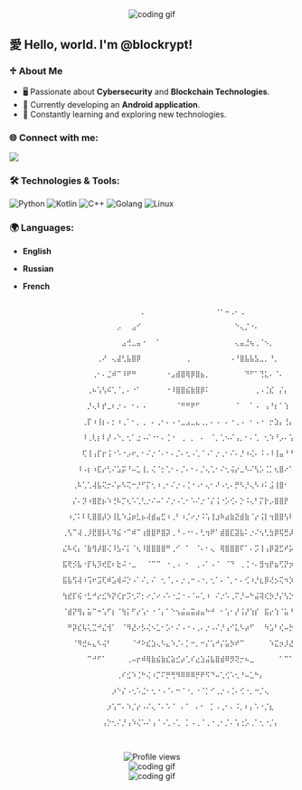 <div align="center">
  <img src="https://i.giphy.com/media/v1.Y2lkPTc5MGI3NjExc3ppMnppOTQ2dmk5Z2Z1MDRtb3J5cHFrN3hsYm12b2oyeDBlb2I3ZyZlcD12MV9pbnRlcm5hbF9naWZfYnlfaWQmY3Q9Zw/l0MYRN89l6PG7TOoM/giphy.gif" alt="coding gif">
</div>

## 愛 Hello, world. I'm @blockrypt!

### ♱ About Me
- 🖥️ Passionate about **Cybersecurity** and **Blockchain Technologies**.
- 📱 Currently developing an **Android application**.
- 🌱 Constantly learning and exploring new technologies.

### 🌐 Connect with me:
<a href="mailto:blockrypt@gmail.com"><img src="https://img.shields.io/badge/Email-blockrypt@gmail.com-blue?style=for-the-badge&logo=gmail"></a>

### 🛠️ Technologies & Tools:
![Python](https://img.shields.io/badge/-Python-333333?style=flat&logo=python)
![Kotlin](https://img.shields.io/badge/-Kotlin-333333?style=flat&logo=kotlin)
![C++](https://img.shields.io/badge/-C++-333333?style=flat&logo=cplusplus)
![Golang](https://img.shields.io/badge/-Golang-333333?style=flat&logo=go)
![Linux](https://img.shields.io/badge/-Linux-333333?style=flat&logo=linux)

### 🌍 Languages:
- **English**
- **Russian**
- **French**

                                                                                                                    ⠀⠀⠀⠀⠀⠀⠀⠀⠀⠀⠀⠀⠀⠀⠀⠀⠀⠀⠀⠀⠀⠀⠀⠀⡀⠀⠀⠀⠀⠀⠀⠀⠀⠀⠀⠀⠀⠀⠀⠐⠂⠤⢀⠄⢀⠀⠀⠀⠀⠀⠀⠀⠀⠀⠀⠀⠀⠀⠀⠀
                                                                                                                    ⠀⠀⠀⠀⠀⠀⠀⠀⠀⠀⠀⠀⠀⠀⠀⠀⠀⠀⠀⡠⠀⠀⣠⠊⠀⠀⠀⠀⠀⠀⠀⠀⠀⠀⠀⠀⠀⠀⠀⠀⠀⠀⠀⠑⢄⡈⠐⠄⠀⠀⠀⠀⠀⠀⠀⠀⠀⠀⠀⠀
                                                                                                                    ⠀⠀⠀⠀⠀⠀⠀⠀⠀⠀⠀⠀⠀⠀⠀⠀⠀⠀⠀⠀⣠⢚⣀⣤⠐⠀⠀⠁⠀⠀⠀⠀⠀⠀⠀⠀⠀⠀⠀⠀⠀⠀⠀⢄⣤⣘⢦⢀⠈⠢⡀⠀⠀⠀⠀⠀⠀⠀⠀⠀
                                                                                                                    ⠀⠀⠀⠀⠀⠀⠀⠀⠀⠀⠀⠀⠀⠀⠀⢀⠜⠀⢄⣼⢃⣧⣿⡿⠀⠀⠀⠀⠀⠀⠀⠀⠀⢀⠀⠀⠀⠀⠀⠀⠀⠀⠠⠘⣿⣧⣧⣣⣀⡀⠘⡀⠀⠀⠀⠀⠀⠀⠀⠀
                                                                                                                    ⠀⠀⠀⠀⠀⠀⠀⠀⠀⠀⠀⠀⠀⠀⢀⠂⠄⣈⠾⠉⠸⠟⠛⠀⠀⠀⠀⠀⠀⠐⣠⣾⣿⢿⡿⣿⣦⡀⠀⠀⠀⠀⠀⠀⠀⠙⠋⠁⢙⣅⠄⠈⠄⠀⠀⠀⠀⠀⠀⠀
                                                                                                                    ⠀⠀⠀⠀⠀⠀⠀⠀⠀⠀⠀⠀⠀⢀⠦⢡⢣⠮⢁⠈⡀⠄⠐⠁⠀⠀⠀⠀⠀⠐⠸⣿⣿⣮⣷⣿⡿⠅⠀⠀⠀⠀⠀⠀⠀⠀⠀⢀⠠⢈⣎⠀⡌⡄⠀⠀⠀⠀⠀⠀
                                                                                                                    ⠀⠀⠀⠀⠀⠀⠀⠀⠀⠀⠀⠀⠀⡘⢄⠇⡞⣀⠆⡐⠠⠀⠂⠄⠠⠀⠀⠀⠀⠀⠀⠈⠛⠛⠟⠋⠀⠀⠀⠀⠀⠀⠀⠈⠀⠀⠁⠠⠀⢠⠘⡆⠁⢱⠀⠀⠀⠀⠀⠀
                                                                                                                    ⠀⠀⠀⠀⠀⠀⠀⠀⠀⠀⠀⠀⢀⡏⠰⢸⡆⠄⡂⠰⢀⠁⠂⡀⢀⠀⠄⢀⠂⠄⠠⠐⣀⣠⣀⣄⢀⡀⠄⠠⠀⠄⠐⢀⠠⠀⠂⠠⠐⠀⡒⣱⡄⢘⡄⠀⠀⠀⠀⠀
                                                                                                                    ⠀⠀⠀⠀⠀⠀⠀⠀⠀⠀⠀⠀⠸⢀⢇⡆⠇⡜⠠⠑⡀⢂⠁⣐⠠⠌⠐⠂⠄⢈⠐⠀⢀⠀⡀⠀⠄⠀⠈⡀⢁⠢⠌⢠⡀⠂⠄⢁⠀⢂⠱⠘⡠⠄⢡⠀⠀⠀⠀⠀
                                                                                                                    ⠀⠀⠀⠀⠀⠀⠀⠀⠀⠀⠀⠀⢏⢸⢠⡏⡖⢨⠐⠡⠐⡠⠖⡀⠂⠌⡐⠈⠄⠂⠄⡈⠄⢂⠠⢁⠈⠠⠁⡐⢀⠂⠌⠄⡘⠰⢌⠄⠨⠠⠸⢸⣤⠘⠘⡄⠀⠀⠀⠀
                                                                                                                    ⠀⠀⠀⠀⠀⠀⠀⠀⠀⠀⠀⠸⠠⡆⠰⣏⡔⢃⠌⣡⡭⠘⠤⣁⢸⡀⢌⠈⡂⢁⠂⠄⡈⠄⠂⠄⡈⢄⢁⠂⠌⢂⢬⡔⣀⠣⠌⢣⡡⢈⡁⢆⣿⠔⠁⢡⠀⠀⠀⠀
                                                                                                                    ⠀⠀⠀⠀⠀⠀⠀⠀⠀⠀⢀⠧⢁⢁⢼⣧⢍⡒⠌⡤⠣⢍⠒⡘⠋⡍⢂⠰⢀⠂⠌⡐⠠⢈⠐⠠⠂⢄⠂⠜⠠⢂⠄⡛⠣⡘⢄⠣⠰⠅⣨⢸⣿⠂⠀⡂⠆⠀⠀⠀
                                                                                                                    ⠀⠀⠀⠀⠀⠀⠀⠀⠀⠀⡌⠄⡹⠰⣿⣟⡦⠱⢘⠧⡉⢆⠡⢁⢃⡐⠌⠤⠁⠌⡐⠠⢁⠂⠡⠌⡐⠈⡌⢨⠐⡡⢊⠄⡑⠨⢄⠃⡍⡗⡠⣿⣿⡟⠀⢁⠘⡄⠀⠀
                                                                                                                    ⠀⠀⠀⠀⠀⠀⠀⠀⠀⠰⡈⠅⠇⢇⣿⣿⡼⡱⢸⣇⠱⣨⡶⣃⡦⢼⣾⣤⣋⠰⢀⠃⠰⡈⠔⡐⠨⢡⢸⣰⠷⣴⣷⣝⣾⣷⠈⡔⢨⡇⢲⣿⣿⢣⠇⠀⢚⠰⡀⠀
                                                                                                                    ⠀⠀⠀⠀⠀⠀⠀⠀⢀⢣⠉⢼⢀⡸⣟⣿⡧⢇⠹⣮⠐⠉⠾⠉⢰⣿⣿⠟⣿⡽⢀⠘⠠⠐⠂⠄⢃⢲⠟⠁⣾⣿⣏⣽⣧⠅⡐⠌⢢⢃⣳⡿⢯⣛⡼⠘⢀⠇⢧⠀
                                                                                                                    ⠀⠀⠀⠀⠀⠀⠀⠀⣌⠧⢎⡄⠈⣷⢻⡼⣿⢌⠸⣣⠌⡅⠈⢆⠸⣿⣿⣿⣿⠛⢀⠊⠀⠁⠀⠈⠄⠂⢄⠀⢿⣿⣿⣿⠏⠁⠄⡩⢸⢠⡿⣽⣋⠞⡥⡄⢊⡜⣩⡆
                                                                                                                    ⠀⠀⠀⠀⠀⠀⠀⠀⣯⢟⡪⣧⠐⡏⢧⡹⢞⣏⠆⣗⠬⠐⣀⠀⠀⠈⠉⠉⠀⠐⢀⠠⠀⠂⠀⢀⠠⠁⠠⠈⠀⠈⠙⠀⢀⢈⠐⠄⣻⢲⡟⣦⢋⡝⡲⢠⢡⢎⡵⡂
                                                                                                                    ⠀⠀⠀⠀⠀⠀⠀⠀⣯⣧⢫⢼⠰⢩⠖⣩⢏⠾⣡⢾⠬⡑⠠⠁⠌⡀⠌⠀⢂⠈⡀⠄⡐⢀⠒⠠⠐⡀⢂⠁⠄⠈⡀⠂⠄⢊⠰⡘⣆⡿⢜⡢⢍⠲⡱⢀⡘⣎⠶⡇
                                                                                                                    ⠀⠀⠀⠀⠀⠀⠀⠀⢳⣞⡏⢮⠐⣃⠚⡔⣊⠳⡝⢎⡖⡩⢂⠍⡂⠔⡈⠔⠠⠡⠐⣈⠐⠠⠈⠤⢁⠰⠀⠌⡐⠡⢀⠍⡘⠤⠓⣬⢽⢎⡳⡘⡌⢣⡑⠢⡜⣼⣹⠇
                                                                                                                    ⠀⠀⠀⠀⠀⠀⠀⠀⠈⣾⡝⢻⡄⣥⠉⠒⢡⠋⡆⠈⢳⡅⠋⡔⢡⠂⠐⠈⡄⠁⠑⢢⣬⣤⣭⣴⣤⠓⠚⠀⠂⢡⠂⡜⢨⡜⢱⡎⠀⣯⡔⢱⠈⣥⠘⣴⠙⣶⡟⠀
                                                                                                                    ⠀⠀⠀⠀⠀⠀⠀⠀⠀⠛⡽⣎⢧⢅⣉⠚⣌⢺⠁⠀⠈⠻⣜⠔⡣⢌⠢⣁⠂⡡⠂⠌⠠⠐⠠⢀⠄⡐⠠⠌⡘⢠⠊⣅⠣⡴⠋⠀⠀⠳⣡⠃⢎⠤⡓⡴⣛⡖⠁⠀
                                                                                                                    ⠀⠀⠀⠀⠀⠀⠀⠀⠀⠀⠈⠻⣚⠦⣄⠣⢬⠃⠀⠀⠀⠀⠈⠚⠕⣎⣱⢄⠣⣄⠱⡈⠄⡁⠒⡀⠒⡌⢡⠚⡌⣥⡳⠞⠉⠀⠀⠀⠀⠀⠱⣍⡲⡸⣜⡳⠋⠀⠀⠀
                                                                                                                    ⠀⠀⠀⠀⠀⠀⠀⠀⠀⠀⠀⠀⠀⠉⠚⠋⠁⠀⠀⠀⠀⢀⠤⡖⠾⢿⣷⣮⣷⣎⣵⣊⡴⢁⠎⣔⣱⣬⣧⣿⣾⠿⡻⢝⡒⠦⣀⠀⠀⠀⠀⠀⠁⠉⠁⠀⠀⠀⠀⠀
                                                                                                                    ⠀⠀⠀⠀⠀⠀⠀⠀⠀⠀⠀⠀⠀⠀⠀⠀⠀⠀⠀⢀⠎⣊⠱⢈⠓⢌⠰⡉⠍⡛⢛⠻⠿⠿⠿⡛⠟⠫⠙⠤⢁⢊⠡⢂⠘⠤⣁⠓⡄⠀⠀⠀⠀⠀⠀⠀⠀⠀⠀⠀
                                                                                                                    ⠀⠀⠀⠀⠀⠀⠀⠀⠀⠀⠀⠀⠀⠀⠀⠀⠀⠀⡰⠑⡌⠠⢂⠡⣈⠂⢂⠐⠠⠈⠄⠒⠈⠐⡀⠐⠈⡁⠊⢀⡐⠠⢈⠄⢊⠐⡀⠒⡈⢄⠀⠀⠀⠀⠀⠀⠀⠀⠀⠀
                                                                                                                    ⠀⠀⠀⠀⠀⠀⠀⠀⠀⠀⠀⠀⠀⠀⠀⠀⠀⡰⢡⠉⠄⠱⡈⡔⠠⠌⢄⠈⠄⠡⠈⠀⠄⠁⠀⠄⠂⠀⡁⠠⢀⠂⠄⠨⡀⠆⡄⠡⠐⡈⣆⠀⠀⠀⠀⠀⠀⠀⠀⠀
                                                                                                                    ⠀⠀⠀⠀⠀⠀⠀⠀⠀⠀⠀⠀⠀⠀⠀⠀⢠⡑⢂⠌⡘⢠⠱⢌⠡⠌⢠⠈⠠⢁⠠⢁⠀⡁⠠⢀⠈⢀⠐⢀⠂⡈⠄⢡⢐⡡⢀⠁⢂⠐⡈⡄⠀⠀⠀⠀⠀⠀⠀⠀
⠀                                          
<div align="center">
  <img src="https://komarev.com/ghpvc/?username=blockrypt&color=blue&style=flat-square" alt="Profile views" />
</div>

<div align="center">
  <img src="https://i.giphy.com/media/v1.Y2lkPTc5MGI3NjExMzlrM2M0djdiMWd2d3JpNDVnOWFxazhvcnQydTRka2N4ejJhNW4zeSZlcD12MV9pbnRlcm5hbF9naWZfYnlfaWQmY3Q9Zw/8fRwPZtbWkkX6/giphy.gif" alt="coding gif">
</div>

<div align="center">
  <img src="https://i.giphy.com/media/v1.Y2lkPTc5MGI3NjExZzh4M2ljZ2U0bmtldHRsZW9jZzIzNGNkNjliaTJ0OXkzYjJ4ODd4NCZlcD12MV9pbnRlcm5hbF9naWZfYnlfaWQmY3Q9Zw/zNlhulNKUcO9T3a3ag/giphy.gif" alt="coding gif">
</div>
<!---
blockrypt/blockrypt is a ✨ special ✨ repository because its `README.md` (this file) appears on your GitHub profile.
You can click the Preview link to take a look at your changes.
--->
